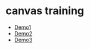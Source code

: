 # canvas training
* [Demo1](https://fmsknn.github.io/canvas-sample/basic) 
* [Demo2](https://fmsknn.github.io/canvas-sample/animation) 
* [Demo3](https://fmsknn.github.io/canvas-sample/event) 